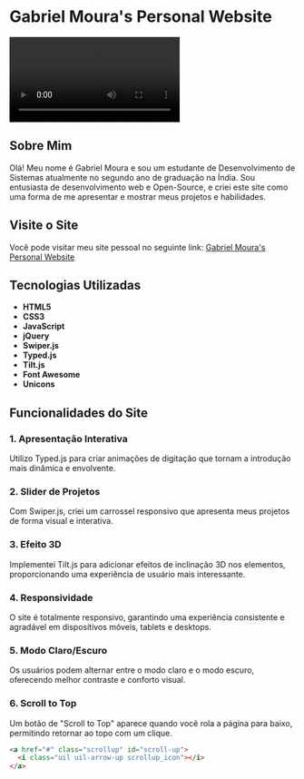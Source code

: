 # Gabriel Moura's Personal Website

![Website Screenshot](./assets/img/GabrielSMoura.mp4)

## Sobre Mim

Olá! Meu nome é Gabriel Moura e sou um estudante de Desenvolvimento de Sistemas atualmente no segundo ano de graduação na Índia. Sou entusiasta de desenvolvimento web e Open-Source, e criei este site como uma forma de me apresentar e mostrar meus projetos e habilidades.

## Visite o Site

Você pode visitar meu site pessoal no seguinte link: [Gabriel Moura's Personal Website](https://gabrielsmoura.github.io/Web-Portfolio/)

## Tecnologias Utilizadas

- **HTML5**
- **CSS3**
- **JavaScript**
- **jQuery**
- **Swiper.js**
- **Typed.js**
- **Tilt.js**
- **Font Awesome**
- **Unicons**

## Funcionalidades do Site

### 1. Apresentação Interativa
Utilizo Typed.js para criar animações de digitação que tornam a introdução mais dinâmica e envolvente.

### 2. Slider de Projetos
Com Swiper.js, criei um carrossel responsivo que apresenta meus projetos de forma visual e interativa.

### 3. Efeito 3D
Implementei Tilt.js para adicionar efeitos de inclinação 3D nos elementos, proporcionando uma experiência de usuário mais interessante.

### 4. Responsividade
O site é totalmente responsivo, garantindo uma experiência consistente e agradável em dispositivos móveis, tablets e desktops.

### 5. Modo Claro/Escuro
Os usuários podem alternar entre o modo claro e o modo escuro, oferecendo melhor contraste e conforto visual.

### 6. Scroll to Top
Um botão de "Scroll to Top" aparece quando você rola a página para baixo, permitindo retornar ao topo com um clique.

```html
<a href="#" class="scrollup" id="scroll-up">
  <i class="uil uil-arrow-up scrollup_icon"></i>
</a>
